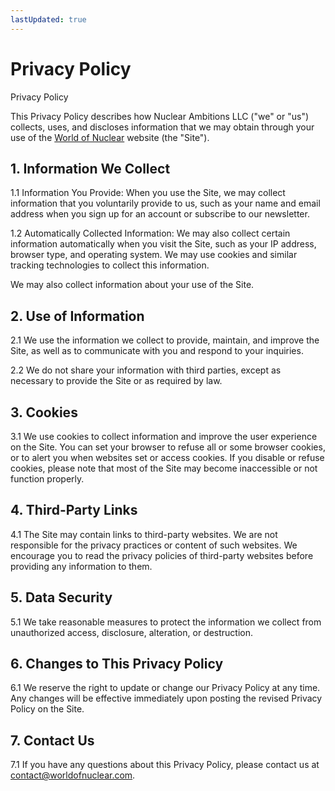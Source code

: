 ```yaml
---
lastUpdated: true
---
```


# Privacy Policy

Privacy Policy

This Privacy Policy describes how Nuclear Ambitions LLC ("we" or "us") collects, uses, and discloses information that we may obtain through your use of the [World of Nuclear](https://worldofnuclear.com) website (the "Site").

## 1. Information We Collect

1.1 Information You Provide: When you use the Site, we may collect information that you voluntarily provide to us, such as your name and email address when you sign up for an account or subscribe to our newsletter.

1.2 Automatically Collected Information: We may also collect certain information automatically when you visit the Site, such as your IP address, browser type, and operating system. We may use cookies and similar tracking technologies to collect this information.

We may also collect information about your use of the Site.

## 2. Use of Information

2.1 We use the information we collect to provide, maintain, and improve the Site, as well as to communicate with you and respond to your inquiries.

2.2 We do not share your information with third parties, except as necessary to provide the Site or as required by law.

## 3. Cookies

3.1 We use cookies to collect information and improve the user experience on the Site. You can set your browser to refuse all or some browser cookies, or to alert you when websites set or access cookies. If you disable or refuse cookies, please note that most of the Site may become inaccessible or not function properly.

## 4. Third-Party Links

4.1 The Site may contain links to third-party websites. We are not responsible for the privacy practices or content of such websites. We encourage you to read the privacy policies of third-party websites before providing any information to them.

## 5. Data Security

5.1 We take reasonable measures to protect the information we collect from unauthorized access, disclosure, alteration, or destruction.

## 6. Changes to This Privacy Policy

6.1 We reserve the right to update or change our Privacy Policy at any time. Any changes will be effective immediately upon posting the revised Privacy Policy on the Site.

## 7. Contact Us

7.1 If you have any questions about this Privacy Policy, please contact us at contact@worldofnuclear.com.
